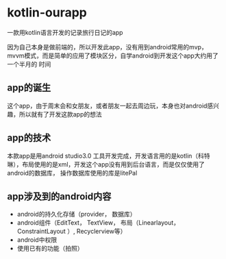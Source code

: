 # kotlin-ourapp
一款用kotlin语言开发的记录旅行日记的app

因为自己本身是做前端的，所以开发此app，没有用到android常用的mvp， mvvm模式，而是简单的应用了模块区分，自学android到开发这个app大约用了一个半月的
时间

## app的诞生
这个app，由于周末会和女朋友，或者朋友一起去周边玩，本身也对android感兴趣，所以就有了开发这款app的想法

## app的技术
本款app是用android studio3.0 工具开发完成，开发语言用的是kotlin（科特琳），布局使用的是xml，开发这个app没有用到后台语言，而是仅仅使用了android的数据库，
操作数据库使用的库是litePal

## app涉及到的android内容

- android的持久化存储（provider， 数据库）
- android组件（EditText， TextView， 布局（Linearlayout，ConstraintLayout ）, Recyclerview等）
- android中权限
- 使用已有的功能（拍照）
